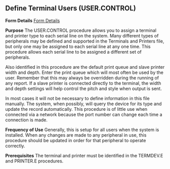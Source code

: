 ## Define Terminal Users (USER.CONTROL)
<PageHeader />

**Form Details**
[Form Details](../USER-CONTROL-1/README.md)

**Purpose**
The USER.CONTROL procedure allows you to assign a terminal and printer type to
each serial line on the system. Many different types of peripherals may be
defined and supported in the Terminals and Printers file, but only one may be
assigned to each serial line at any one time. This procedure allows each
serial line to be assigned a different set of peripherals.

Also identified in this procedure are the default print queue and slave
printer width and depth. Enter the print queue which will most often be used
by the user. Remember that this may always be overridden during the running of
any report. If a slave printer is connected directly to the terminal, the
width and depth settings will help control the pitch and style when output is
sent.

In most cases it will not be necessary to define information in this file
manually. The system, when possibly, will query the device for its type and
update the record automatically. This procedure is of little use when
connected via a network because the port number can change each time a
connection is made.

**Frequency of Use**
Generally, this is setup for all users when the system is installed. When any
changes are made to any peripheral in use, this procedure should be updated in
order for that peripheral to operate correctly.

**Prerequisites**
The terminal and printer must be identified in the TERMDEV.E and PRINTER.E
procedures.

<badge text= "Version 8.10.15 10/27/14" vertical="middle" />

<PageFooter />

